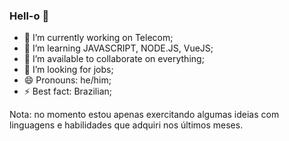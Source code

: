 ### Hell-o 👋

- 🔭 I’m currently working on Telecom;
- 🌱 I’m learning JAVASCRIPT, NODE.JS, VueJS;
- 👯 I’m available to collaborate on everything;
- 🤔 I’m looking for jobs;
- 😄 Pronouns: he/him;
- ⚡ Best fact: Brazilian;

Nota: no momento estou apenas exercitando algumas ideias com linguagens e habilidades que adquiri nos últimos meses.
